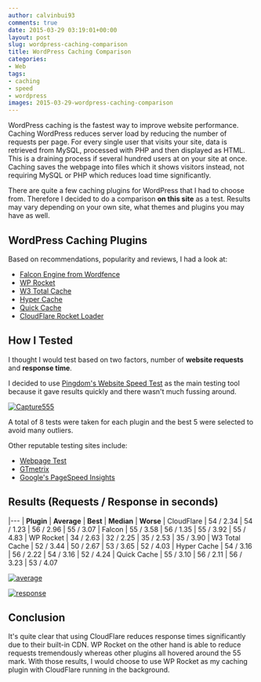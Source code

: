 ```yaml
---
author: calvinbui93
comments: true
date: 2015-03-29 03:19:01+00:00
layout: post
slug: wordpress-caching-comparison
title: WordPress Caching Comparison
categories:
- Web
tags:
- caching
- speed
- wordpress
images: 2015-03-29-wordpress-caching-comparison
---
```


WordPress caching is the fastest way to improve website performance. Caching WordPress reduces server load by reducing the number of requests per page. For every single user that visits your site, data is retrieved from MySQL, processed with PHP and then displayed as HTML. This is a draining process if several hundred users at on your site at once. Caching saves the webpage into files which it shows visitors instead, not requiring MySQL or PHP which reduces load time significantly.

<!-- more -->

There are quite a few caching plugins for WordPress that I had to choose from. Therefore I decided to do a comparison **on this site** as a test. Results may vary depending on your own site, what themes and plugins you may have as well.

## WordPress Caching Plugins

Based on recommendations, popularity and reviews, I had a look at:

* [Falcon Engine from Wordfence](http://docs.wordfence.com/en/Falcon_Cache)
* [WP Rocket](http://wp-rocket.me/)
* [W3 Total Cache](https://wordpress.org/plugins/w3-total-cache/)
* [Hyper Cache](https://wordpress.org/plugins/hyper-cache/)
* [Quick Cache](https://wordpress.org/plugins/quick-cache/)
* [CloudFlare Rocket Loader](https://support.cloudflare.com/hc/en-us/articles/200168056-What-does-Rocket-Loader-do-)

## How I Tested

I thought I would test based on two factors, number of **website requests** and **response time**.

I decided to use [Pingdom's Website Speed Test](http://tools.pingdom.com/fpt/) as the main testing tool because it gave results quickly and there wasn't much fussing around.

[![Capture555](/images/{{page.images}}/capture555.png)](/images/{{page.images}}/capture555.png)

A total of 8 tests were taken for each plugin and the best 5 were selected to avoid many outliers.

Other reputable testing sites include:

* [Webpage Test](http://www.webpagetest.org/)
* [GTmetrix](http://gtmetrix.com/)
* [Google's PageSpeed Insights](https://developers.google.com/speed/pagespeed/insights/)

## Results (Requests / Response in seconds)

|---
| **Plugin** | **Average** | **Best** | **Median** | **Worse**
| CloudFlare | 54 / 2.34 | 54 / 1.23 | 56 / 2.96 | 55 / 3.07
| Falcon | 55 / 3.58 | 56 / 1.35 | 55 / 3.92 | 55 / 4.83
| WP Rocket | 34 / 2.63 | 32 / 2.25 | 35 / 2.53 | 35 / 3.90
| W3 Total Cache | 52 / 3.44 | 50 / 2.67 | 53 / 3.65 | 52 / 4.03
| Hyper Cache | 54 / 3.16 | 56 / 2.22 | 54 / 3.16 | 52 / 4.24
| Quick Cache | 55 / 3.10 | 56 / 2.11 | 56 / 3.23 | 53 / 4.07

[![average](/images/{{page.images}}/average.png)](/images/{{page.images}}/average.png)

[![response](/images/{{page.images}}/response.png)](/images/{{page.images}}/response.png)

## Conclusion

It's quite clear that using CloudFlare reduces response times significantly due to their built-in CDN. WP Rocket on the other hand is able to reduce requests tremendously whereas other plugins all hovered around the 55 mark. With those results, I would choose to use WP Rocket as my caching plugin with CloudFlare running in the background.

